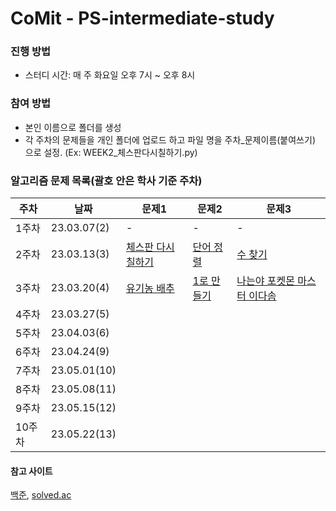 # CoMit - PS-intermediate-study

### 진행 방법
- 스터디 시간: 매 주 화요일 오후 7시 ~ 오후 8시

### 참여 방법
- 본인 이름으로 폴더를 생성
- 각 주차의 문제들을 개인 폴더에 업로드 하고 파일 명을 주차_문제이름(붙여쓰기) 으로 설정. (Ex: WEEK2_체스판다시칠하기.py)


### 알고리즘 문제 목록(괄호 안은 학사 기준 주차)
| **주차**  | **날짜**      | **문제1**                               | **문제2**                       | **문제3**                       |
|-----------|---------------|-----------------------------------------|---------------------------------|--------------------------------|
| 1주차     | 23.03.07(2)   | -                                       | -                               | -                              |
| 2주차     | 23.03.13(3)   | [체스판 다시 칠하기](https://boj.kr/1018) | [단어 정렬](https://boj.kr/1181) | [수 찾기](https://boj.kr/1920) |
| 3주차     | 23.03.20(4)   | [유기농 배추](https://boj.kr/1018) | [1로 만들기](https://boj.kr/1181) | [나는야 포켓몬 마스터 이다솜](https://boj.kr/1920) |
| 4주차     | 23.03.27(5)   |   |   |
| 5주차     | 23.04.03(6)   |   |   |
| 6주차     | 23.04.24(9)   |   |   |
| 7주차     | 23.05.01(10)  |   |   |
| 8주차     | 23.05.08(11)  |   |   |
| 9주차     | 23.05.15(12)  |   |   |
| 10주차    | 23.05.22(13)  |   |   |




#### 참고 사이트
[백준](https://www.acmicpc.net/), [solved.ac](https://solved.ac/)
